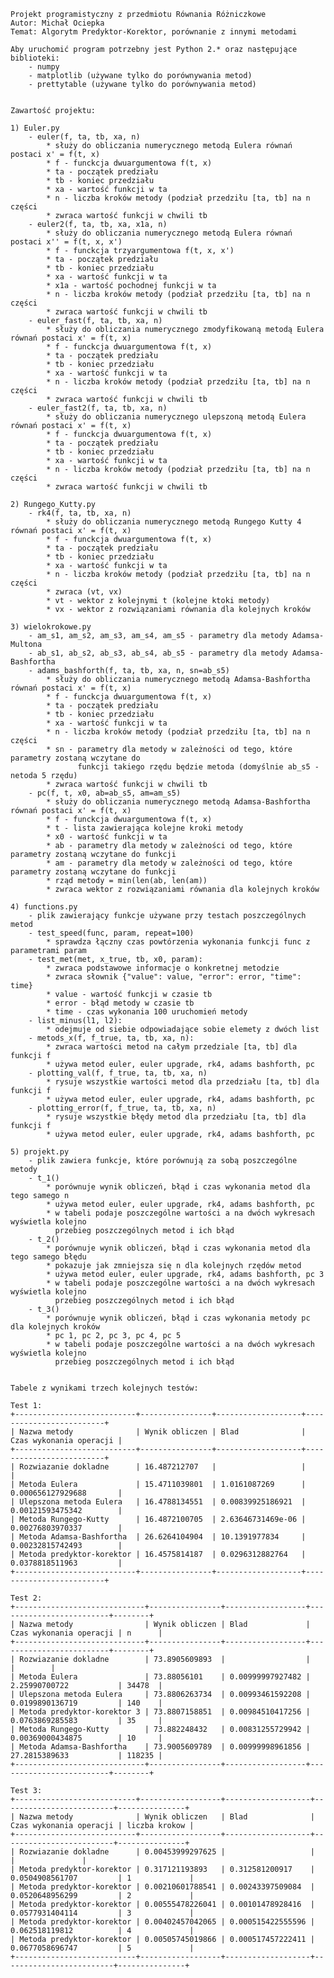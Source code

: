     Projekt programistyczny z przedmiotu Równania Różniczkowe
    Autor: Michał Ociepka
    Temat: Algorytm Predyktor-Korektor, porównanie z innymi metodami
    
    Aby uruchomić program potrzebny jest Python 2.* oraz następujące biblioteki:
        - numpy
        - matplotlib (używane tylko do porównywania metod)
        - prettytable (używane tylko do porównywania metod)


    Zawartość projektu:
    
    1) Euler.py
        - euler(f, ta, tb, xa, n)
            * służy do obliczania numerycznego metodą Eulera równań postaci x' = f(t, x)
            * f - funckcja dwuargumentowa f(t, x)
            * ta - początek predziału
            * tb - koniec przedziału
            * xa - wartość funkcji w ta
            * n - liczba kroków metody (podział przedziłu [ta, tb] na n części
            * zwraca wartość funkcji w chwili tb
        - euler2(f, ta, tb, xa, x1a, n)
            * służy do obliczania numerycznego metodą Eulera równań postaci x'' = f(t, x, x')
            * f - funckcja trzyargumentowa f(t, x, x')
            * ta - początek predziału
            * tb - koniec przedziału
            * xa - wartość funkcji w ta
            * x1a - wartość pochodnej funkcji w ta
            * n - liczba kroków metody (podział przedziłu [ta, tb] na n części
            * zwraca wartość funkcji w chwili tb
        - euler_fast(f, ta, tb, xa, n)
            * służy do obliczania numerycznego zmodyfikowaną metodą Eulera równań postaci x' = f(t, x)
            * f - funckcja dwuargumentowa f(t, x)
            * ta - początek predziału
            * tb - koniec przedziału
            * xa - wartość funkcji w ta
            * n - liczba kroków metody (podział przedziłu [ta, tb] na n części
            * zwraca wartość funkcji w chwili tb
        - euler_fast2(f, ta, tb, xa, n)
            * służy do obliczania numerycznego ulepszoną metodą Eulera równań postaci x' = f(t, x)
            * f - funckcja dwuargumentowa f(t, x)
            * ta - początek predziału
            * tb - koniec przedziału
            * xa - wartość funkcji w ta
            * n - liczba kroków metody (podział przedziłu [ta, tb] na n części
            * zwraca wartość funkcji w chwili tb
            
    2) Rungego_Kutty.py
        - rk4(f, ta, tb, xa, n)
            * służy do obliczania numerycznego metodą Rungego Kutty 4 równań postaci x' = f(t, x)
            * f - funckcja dwuargumentowa f(t, x)
            * ta - początek predziału
            * tb - koniec przedziału
            * xa - wartość funkcji w ta
            * n - liczba kroków metody (podział przedziłu [ta, tb] na n części
            * zwraca (vt, vx)
            * vt - wektor z kolejnymi t (kolejne ktoki metody)
            * vx - wektor z rozwiązaniami równania dla kolejnych kroków
            
    3) wielokrokowe.py
        - am_s1, am_s2, am_s3, am_s4, am_s5 - parametry dla metody Adamsa-Multona
        - ab_s1, ab_s2, ab_s3, ab_s4, ab_s5 - parametry dla metody Adamsa-Bashfortha
        - adams_bashforth(f, ta, tb, xa, n, sn=ab_s5)
            * służy do obliczania numerycznego metodą Adamsa-Bashfortha równań postaci x' = f(t, x)
            * f - funckcja dwuargumentowa f(t, x)
            * ta - początek predziału
            * tb - koniec przedziału
            * xa - wartość funkcji w ta
            * n - liczba kroków metody (podział przedziłu [ta, tb] na n części
            * sn - parametry dla metody w zależności od tego, które parametry zostaną wczytane do 
                   funkcji takiego rzędu będzie metoda (domyślnie ab_s5 - netoda 5 rzędu)
            * zwraca wartość funkcji w chwili tb
        - pc(f, t, x0, ab=ab_s5, am=am_s5)
            * służy do obliczania numerycznego metodą Adamsa-Bashfortha równań postaci x' = f(t, x)
            * f - funckcja dwuargumentowa f(t, x)
            * t - lista zawierająca kolejne kroki metody
            * x0 - wartość funkcji w ta
            * ab - parametry dla metody w zależności od tego, które parametry zostaną wczytane do funkcji
            * am - parametry dla metody w zależności od tego, które parametry zostaną wczytane do funkcji
            * rząd metody = min(len(ab, len(am))
            * zwraca wektor z rozwiązaniami równania dla kolejnych kroków
            
    4) functions.py
        - plik zawierający funkcje używane przy testach poszczególnych metod
        - test_speed(func, param, repeat=100)
            * sprawdza łączny czas powtórzenia wykonania funkcji func z parametrami param
        - test_met(met, x_true, tb, x0, param):
            * zwraca podstawowe informacje o konkretnej metodzie
            * zwraca słownik {"value": value, "error": error, "time": time}
            * value - wartość funkcji w czasie tb
            * error - błąd metody w czasie tb
            * time - czas wykonania 100 uruchomień metody
        - list_minus(l1, l2):
            * odejmuje od siebie odpowiadające sobie elemety z dwóch list
        - metods_x(f, f_true, ta, tb, xa, n):
            * zwraca wartości metod na całym przedziale [ta, tb] dla funkcji f
            * używa metod euler, euler upgrade, rk4, adams bashforth, pc
        - plotting_val(f, f_true, ta, tb, xa, n)
            * rysuje wszystkie wartości metod dla przedziału [ta, tb] dla funkcji f
            * używa metod euler, euler upgrade, rk4, adams bashforth, pc
        - plotting_error(f, f_true, ta, tb, xa, n)
            * rysuje wszystkie błędy metod dla przedziału [ta, tb] dla funkcji f
            * używa metod euler, euler upgrade, rk4, adams bashforth, pc
            
    5) projekt.py
        - plik zawiera funkcje, które porównują za sobą poszczególne metody
        - t_1()
            * porównuje wynik obliczeń, błąd i czas wykonania metod dla tego samego n
            * używa metod euler, euler upgrade, rk4, adams bashforth, pc
            * w tabeli podaje poszczególne wartości a na dwóch wykresach wyświetla kolejno
              przebieg poszczególnych metod i ich błąd
        - t_2()
            * porównuje wynik obliczeń, błąd i czas wykonania metod dla tego samego błędu
            * pokazuje jak zmniejsza się n dla kolejnych rzędów metod
            * używa metod euler, euler upgrade, rk4, adams bashforth, pc 3
            * w tabeli podaje poszczególne wartości a na dwóch wykresach wyświetla kolejno
              przebieg poszczególnych metod i ich błąd
        - t_3()
            * porównuje wynik obliczeń, błąd i czas wykonania metody pc dla kolejnych kroków
            * pc 1, pc 2, pc 3, pc 4, pc 5
            * w tabeli podaje poszczególne wartości a na dwóch wykresach wyświetla kolejno
              przebieg poszczególnych metod i ich błąd

         
    Tabele z wynikami trzech kolejnych testów:
    
    Test 1:
    +---------------------------+----------------+-------------------+-------------------------+
    | Nazwa metody              | Wynik obliczen | Blad              | Czas wykonania operacji |
    +---------------------------+----------------+-------------------+-------------------------+
    | Rozwiazanie dokladne      | 16.487212707   |                   |                         |
    | Metoda Eulera             | 15.4711039801  | 1.0161087269      | 0.000656127929688       |
    | Ulepszona metoda Eulera   | 16.4788134551  | 0.00839925186921  | 0.00121593475342        |
    | Metoda Rungego-Kutty      | 16.4872100705  | 2.63646731469e-06 | 0.00276803970337        |
    | Metoda Adamsa-Bashfortha  | 26.6264104904  | 10.1391977834     | 0.00232815742493        |
    | Metoda predyktor-korektor | 16.4575814187  | 0.0296312882764   | 0.0378818511963         |
    +---------------------------+----------------+-------------------+-------------------------+
    
    Test 2:
    +-----------------------------+----------------+------------------+-------------------------+--------+
    | Nazwa metody                | Wynik obliczen | Blad             | Czas wykonania operacji | n      |
    +-----------------------------+----------------+------------------+-------------------------+--------+
    | Rozwiazanie dokladne        | 73.8905609893  |                  |                         |        |
    | Metoda Eulera               | 73.88056101    | 0.00999997927482 | 2.25990700722           | 34478  |
    | Ulepszona metoda Eulera     | 73.8806263734  | 0.00993461592208 | 0.0199890136719         | 140    |
    | Metoda predyktor-korektor 3 | 73.8807158851  | 0.00984510417256 | 0.0763869285583         | 35     |
    | Metoda Rungego-Kutty        | 73.882248432   | 0.00831255729942 | 0.00369000434875        | 10     |
    | Metoda Adamsa-Bashfortha    | 73.9005609789  | 0.00999998961856 | 27.2815389633           | 118235 |
    +-----------------------------+----------------+------------------+-------------------------+--------+
    
    Test 3:
    +---------------------------+------------------+-------------------+-------------------------+---------------+
    | Nazwa metody              | Wynik obliczen   | Blad              | Czas wykonania operacji | liczba krokow |
    +---------------------------+------------------+-------------------+-------------------------+---------------+
    | Rozwiazanie dokladne      | 0.00453999297625 |                   |                         |               |
    | Metoda predyktor-korektor | 0.317121193893   | 0.312581200917    | 0.0504908561707         | 1             |
    | Metoda predyktor-korektor | 0.00210601788541 | 0.00243397509084  | 0.0520648956299         | 2             |
    | Metoda predyktor-korektor | 0.00555478226041 | 0.00101478928416  | 0.0577931404114         | 3             |
    | Metoda predyktor-korektor | 0.00402457042065 | 0.000515422555596 | 0.062518119812          | 4             |
    | Metoda predyktor-korektor | 0.00505745019866 | 0.000517457222411 | 0.0677058696747         | 5             |
    +---------------------------+------------------+-------------------+-------------------------+---------------+